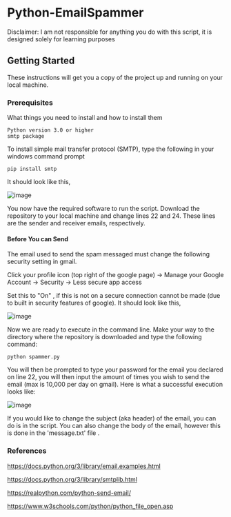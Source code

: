 # Python-EmailSpammer

Disclaimer:
I am not responsible for anything you do with this script, it is designed solely for learning purposes

## Getting Started

These instructions will get you a copy of the project up and running on your local machine. 

### Prerequisites

What things you need to install and how to install them

```
Python version 3.0 or higher
smtp package 
```

To install simple mail transfer protocol (SMTP), type the following in your windows command prompt

```
pip install smtp
```
It should look like this,

![image](https://user-images.githubusercontent.com/52977770/103324070-0558e000-4a03-11eb-82ae-0241f8ef8e71.png)

You now have the required software to run the script. Download the repository to your local machine and change lines 22 and 24.
These lines are the sender and receiver emails, respectively. 

#### Before You can Send

The email used to send the spam messaged must change the following security setting in gmail.

Click your profile icon (top right of the google page) -> Manage your Google Account -> Security -> Less secure app access

Set this to "On" , if this is not on a secure connection cannot be made (due to built in security features of google).
It should look like this,

![image](https://user-images.githubusercontent.com/52977770/103324157-608ad280-4a03-11eb-92f9-34614c8440ec.png)


Now we are ready to execute in the command line. Make your way to the directory where the repository is downloaded and type
the following command:

```
python spammer.py
```

You will then be prompted to type your password for the email you declared on line 22, you will then input the amount of times
you wish to send the email (max is 10,000 per day on gmail). Here is what a successful execution looks like:

![image](https://user-images.githubusercontent.com/52977770/103324262-02122400-4a04-11eb-8cea-69b02483bfdc.png)

If you would like to change the subject (aka header) of the email, you can do is in the script. You can also change the body of the email,
however this is done in the 'message.txt' file .

### References

https://docs.python.org/3/library/email.examples.html

https://docs.python.org/3/library/smtplib.html

https://realpython.com/python-send-email/

https://www.w3schools.com/python/python_file_open.asp

